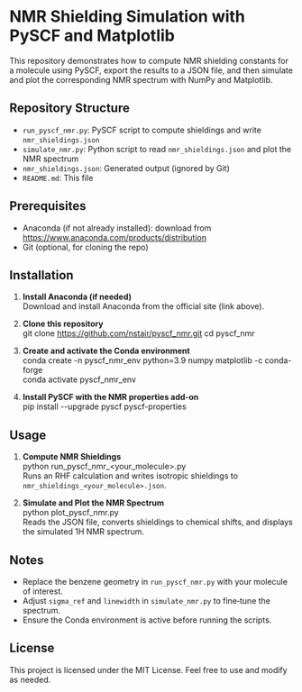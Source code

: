 # NMR Shielding Simulation with PySCF and Matplotlib

This repository demonstrates how to compute NMR shielding constants for a molecule using PySCF, export the results to a JSON file, and then simulate and plot the corresponding NMR spectrum with NumPy and Matplotlib.

## Repository Structure
- `run_pyscf_nmr.py`: PySCF script to compute shieldings and write `nmr_shieldings.json`  
- `simulate_nmr.py`: Python script to read `nmr_shieldings.json` and plot the NMR spectrum  
- `nmr_shieldings.json`: Generated output (ignored by Git)  
- `README.md`: This file  

## Prerequisites
- Anaconda (if not already installed): download from https://www.anaconda.com/products/distribution  
- Git (optional, for cloning the repo)  

## Installation

1. **Install Anaconda (if needed)**  
    Download and install Anaconda from the official site (link above).

2. **Clone this repository**  
    git clone https://github.com/nstair/pyscf_nmr.git
    cd pyscf_nmr

3. **Create and activate the Conda environment**  
    conda create -n pyscf_nmr_env python=3.9 numpy matplotlib -c conda-forge  
    conda activate pyscf_nmr_env

4. **Install PySCF with the NMR properties add‑on**  
    pip install --upgrade pyscf pyscf-properties  

## Usage

1. **Compute NMR Shieldings**  
    python run_pyscf_nmr_<your_molecule>.py  
    Runs an RHF calculation and writes isotropic shieldings to `nmr_shieldings_<your_molecule>.json`.

2. **Simulate and Plot the NMR Spectrum**  
    python plot_pyscf_nmr.py  
    Reads the JSON file, converts shieldings to chemical shifts, and displays the simulated 1H NMR spectrum.

## Notes
- Replace the benzene geometry in `run_pyscf_nmr.py` with your molecule of interest.  
- Adjust `sigma_ref` and `linewidth` in `simulate_nmr.py` to fine‑tune the spectrum.  
- Ensure the Conda environment is active before running the scripts.

## License
This project is licensed under the MIT License. Feel free to use and modify as needed.